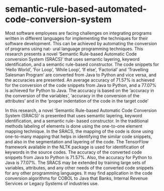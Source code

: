 # semantic-rule-based-automated-code-conversion-system
Most software employees are facing challenges on integrating programs written in different languages for implementing the techniques for their software development.
This can be achieved by automating the conversion of programs using nat- ural language programming techniques.
This research presents a novel ‘Semantic Rule-based Automatic Code conversion System (SRACS)’ that uses semantic layering,
keyword identification, and a semantic rule-based constructor. The code snippets for ‘Hello World’, ’For Loop’, ‘While Loop’, ‘If else’, 
‘Factorial’ and ‘Travelling Salesman Program’ are converted from Java to Python and vice versa, and the accuracies are presented.
An average accuracy of 71.57% is achieved for the conversion of the code snippets from Java to Python, and a 77.07% is achieved for Python to Java.
The accuracy is based on the ‘accuracy in the conversion of the variables’,
‘accuracy in the conversion of the attributes’ and in the ‘proper indentation of the code in the target code’


In this research, a novel ‘Semantic Rule-based Automatic Code Conversion System (SRACS)’ is presented that uses semantic layering,
keyword identification, and a semantic rule- based constructor. In the traditional methods labeling of elements is done using the one-to-one element mapping technique.
In the SRACS, the mapping of the code is done using one-to-many mapping that helps in identifying the similar code snippets, and also in the segmentation and layering of the code.
The TensorFlow framework available in the NLTK package is used for identification of keywords in the source codes. 
The accuracy of the converted code snippets from Java to Python is
71.57%. Also, the accuracy for Python to Java is 77.07%.
The SRACS may be extended by training large sets of variables, attributes, and any other needs of the converted code snippets for any other programming languages.
It may find application in the code conversion algorithms for COBOL to Java that Banks, Internal Revenue Services or Legacy Systems of industries use.
